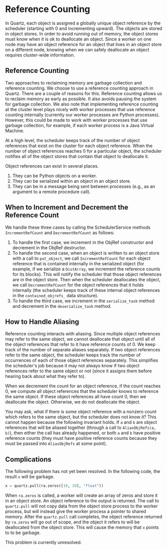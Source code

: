 # Reference Counting

In Quartz, each object is assigned a globally unique object reference by the
scheduler (starting with 0 and incrementing upward). The objects are stored in
object stores. In order to avoid running out of memory, the object stores must
know when it is ok to deallocate an object. Since a worker on one node may have
an object reference for an object that lives in an object store on a different
node, knowing when we can safely deallocate an object requires cluster-wide
information.

## Reference Counting

Two approaches to reclaiming memory are garbage collection and reference
counting. We choose to use a reference counting approach in Quartz. There are a
couple of reasons for this. Reference counting allows us to reclaim memory as
early as possible. It also avoids pausing the system for garbage collection. We
also note that implementing reference counting at the cluster level plays nicely
with worker processes that use reference counting internally (currently our
worker processes are Python processes). However, this could be made to work with
worker processes that use garbage collection, for example, if each worker
process is a Java Virtual Machine.

At a high level, the scheduler keeps track of the number of object references
that exist on the cluster for each object reference. When the number of object
references reaches 0 for a particular object, the scheduler notifies all of the
object stores that contain that object to deallocate it.

Object references can exist in several places.

1. They can be Python objects on a worker.
2. They can be serialized within an object in an object store.
3. They can be in a message being sent between processes (e.g., as an argument
to a remote procedure call).

## When to Increment and Decrement the Reference Count

We handle these three cases by calling the SchedulerService methods
`IncrementRefCount` and `DecrementRefCount` as follows:

1. To handle the first case, we increment in the ObjRef constructor and
decrement in the ObjRef destructor.
2. To handle the second case, when an object is written to an object store with
a call to `put_object`, we call `IncrementRefCount` for each object reference
that is contained internally in the serialized object (for example, if we
serialize a `DistArray`, we increment the reference counts for its blocks). This
will notify the scheduler that those object references are in the object store.
Then when the scheduler deallocates the object, we call `DecrementRefCount` for
the object references that it holds internally (the scheduler keeps track of
these internal object references in the `contained_objrefs_` data structure).
3. To handle the third case, we increment in the `serialize_task` method and
decrement in the `deserialize_task` method.

## How to Handle Aliasing
Reference counting interacts with aliasing. Since multiple object references
may refer to the same object, we cannot deallocate that object until all of the
object references that refer to it have reference counts of 0. We keep track of
the number of separate aliases separately. If two object references refer to the
same object, the scheduler keeps track the number of occurrences of each of
those object references separately. This simplifies the scheduler's job because
it may not always know if two object references refer to the same object or not
(since it assigns them before hearing back about what they refer to).

When we decrement the count for an object reference, if the count reaches 0,
we compute all object references that the scheduler knows to reference the same
object. If these object references all have count 0, then we deallocate the
object. Otherwise, we do not deallocate the object.

You may ask, what if there is some object reference with a nonzero count which
refers to the same object, but the scheduler does not know it? This cannot
happen because the following invariant holds. If `a` and `b` are object
references that will be aliased together (through a call to
`AliasObjRefs(a, b)`), then either the call has already happened, or both `a`
and `b` have positive reference counts (they must have positive reference counts
because they must be passed into `AliasObjRefs` at some point).

## Complications
The following problem has not yet been resolved. In the following code, the
result `x` will be garbage.
```python
x = quartz.pull(ra.zeros([10, 10], "float"))
```
When `ra.zeros` is called, a worker will create an array of zeros and store
it in an object store. An object reference to the output is returned. The call
to `quartz.pull` will not copy data from the object store process to the worker
process, but will instead give the worker process a pointer to shared memory.
After the `quartz.pull` call completes, the object reference returned by
`ra.zeros` will go out of scope, and the object it refers to will be
deallocated from the object store. This will cause the memory that `x` points to
to be garbage.

This problem is currently unresolved.
